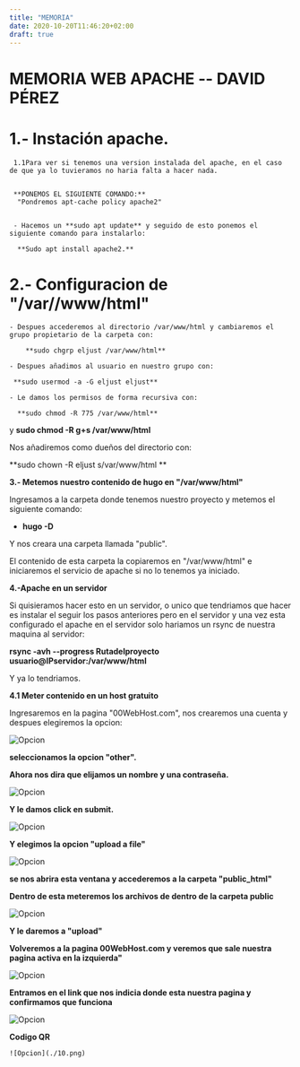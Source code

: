 ```yaml
---
title: "MEMORIA"
date: 2020-10-20T11:46:20+02:00
draft: true
---
```



#	**MEMORIA WEB APACHE -- DAVID PÉREZ**
	
	
	
	
#	**1.- Instación apache.**

     1.1Para ver si tenemos una version instalada del apache, en el caso de que ya lo tuvieramos no haria falta a hacer nada.
     
     
     **PONEMOS EL SIGUIENTE COMANDO:**
      "Pondremos apt-cache policy apache2"


     - Hacemos un **sudo apt update** y seguido de esto ponemos el siguiente comando para instalarlo:
     
      **Sudo apt install apache2.**
      
       
#    **2.- Configuracion de "/var//www/html"**


    - Despues accederemos al directorio /var/www/html y cambiaremos el grupo propietario de la carpeta con: 
    
		**sudo chgrp eljust /var/www/html** 

    - Despues añadimos al usuario en nuestro grupo con:

     **sudo usermod -a -G eljust eljust**

    - Le damos los permisos de forma recursiva con: 

      **sudo chmod -R 775 /var/www/html** 

y **sudo chmod -R g+s /var/www/html** 

Nos añadiremos como dueños del directorio con:

  **sudo chown -R eljust s/var/www/html **


  **3.- Metemos nuestro contenido de hugo en "/var/www/html"**

  Ingresamos a la carpeta donde tenemos nuestro proyecto y metemos el siguiente comando:

  - **hugo -D**


Y nos creara una carpeta llamada "public".

El contenido de esta carpeta la copiaremos en "/var/www/html" e iniciaremos el servicio de apache si no lo tenemos ya iniciado.



  **4.-Apache en un servidor**

  Si quisieramos hacer esto en un servidor, o unico que tendriamos que hacer es instalar el seguir los pasos anteriores pero en el servidor y una vez esta configurado el apache en el servidor solo hariamos un rsync de nuestra maquina al servidor:

  **rsync -avh --progress Rutadelproyecto usuario@IPservidor:/var/www/html**


  Y ya lo tendriamos.


  **4.1 Meter contenido en un host gratuito** 


  Ingresaremos en la pagina "00WebHost.com", nos crearemos una cuenta y despues elegiremos la opcion:

![Opcion](./1.png)

  **seleccionamos la opcion "other".**

  **Ahora nos dira que elijamos un nombre y una contraseña.**

  ![Opcion](./3.png)

**Y le damos click en submit.**


  ![Opcion](./4.png)

  **Y elegimos la opcion "upload a file"**


  ![Opcion](./5.png)

**se nos abrira  esta ventana y accederemos a la carpeta "public_html"**

**Dentro de esta meteremos los archivos de dentro de la carpeta public**


  ![Opcion](./6.png)

**Y le daremos a "upload"**

**Volveremos a la pagina 00WebHost.com y veremos que sale nuestra pagina activa en la izquierda"**

 ![Opcion](./7.png)


**Entramos en el link que nos indicia donde esta nuestra pagina y confirmamos que funciona**


   ![Opcion](./9.png)
   
   
   **Codigo QR**
   
    ![Opcion](./10.png)




